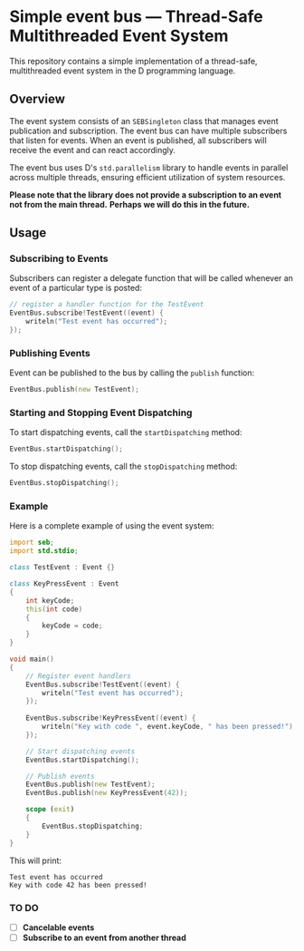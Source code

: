 # **Simple event bus —** Thread-Safe Multithreaded Event System

This repository contains a simple implementation of a thread-safe, multithreaded event system in the D programming language.

## Overview

The event system consists of an `SEBSingleton` class that manages event publication and subscription. The event bus can have multiple subscribers that listen for events. When an event is published, all subscribers will receive the event and can react accordingly.

The event bus uses D's `std.parallelism` library to handle events in parallel across multiple threads, ensuring efficient utilization of system resources.

**Please note that the library does not provide a subscription to an event not from the main thread.** **Perhaps we will do this in the future.**

## Usage

### Subscribing to Events

Subscribers can register a delegate function that will be called whenever an event of a particular type is posted:

```d
// register a handler function for the TestEvent
EventBus.subscribe!TestEvent((event) {
	writeln("Test event has occurred");
});
```

### Publishing Events

Event can be published to the bus by calling the `publish` function:

```d
EventBus.publish(new TestEvent);
```

### Starting and Stopping Event Dispatching

To start dispatching events, call the `startDispatching` method:

```d
EventBus.startDispatching();
```

To stop dispatching events, call the `stopDispatching` method:

```d
EventBus.stopDispatching();
```

### Example

Here is a complete example of using the event system:

```d
import seb;
import std.stdio;

class TestEvent : Event {}

class KeyPressEvent : Event
{
    int keyCode;
    this(int code)
    {
        keyCode = code;
    }
}

void main()
{
    // Register event handlers
    EventBus.subscribe!TestEvent((event) {
        writeln("Test event has occurred");
    });
  
    EventBus.subscribe!KeyPressEvent((event) {
        writeln("Key with code ", event.keyCode, " has been pressed!");
    });

    // Start dispatching events
    EventBus.startDispatching();

    // Publish events
    EventBus.publish(new TestEvent);
    EventBus.publish(new KeyPressEvent(42));

    scope (exit)
    {
        EventBus.stopDispatching;
    }
}
```

This will print:

```text
Test event has occurred
Key with code 42 has been pressed!
```

### TO DO

* [ ] **Cancelable events**
* [ ] **Subscribe to an event from another thread**
